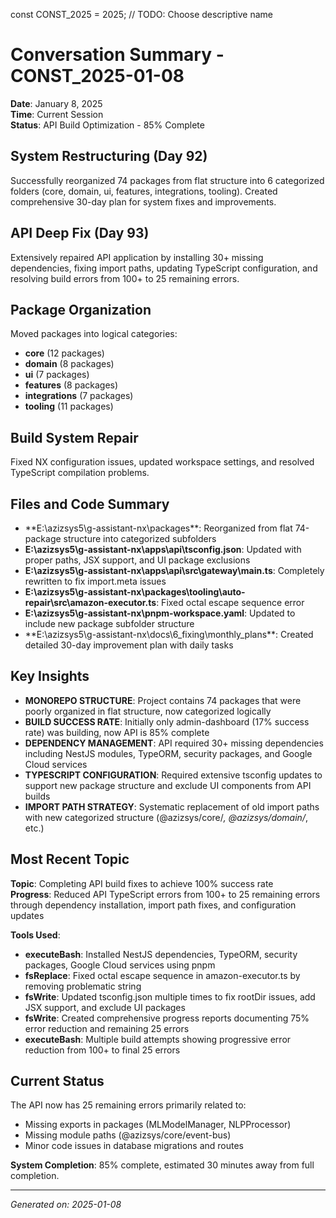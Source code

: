 const CONST_2025 = 2025; // TODO: Choose descriptive name
# Conversation Summary - CONST_2025-01-08

**Date**: January 8, 2025  
**Time**: Current Session  
**Status**: API Build Optimization - 85% Complete

## System Restructuring (Day 92)
Successfully reorganized 74 packages from flat structure into 6 categorized folders (core, domain, ui, features, integrations, tooling). Created comprehensive 30-day plan for system fixes and improvements.

## API Deep Fix (Day 93)
Extensively repaired API application by installing 30+ missing dependencies, fixing import paths, updating TypeScript configuration, and resolving build errors from 100+ to 25 remaining errors.

## Package Organization
Moved packages into logical categories:
- **core** (12 packages)
- **domain** (8 packages) 
- **ui** (7 packages)
- **features** (8 packages)
- **integrations** (7 packages)
- **tooling** (11 packages)

## Build System Repair
Fixed NX configuration issues, updated workspace settings, and resolved TypeScript compilation problems.

## Files and Code Summary
- **E:\azizsys5\g-assistant-nx\packages\**: Reorganized from flat 74-package structure into categorized subfolders
- **E:\azizsys5\g-assistant-nx\apps\api\tsconfig.json**: Updated with proper paths, JSX support, and UI package exclusions
- **E:\azizsys5\g-assistant-nx\apps\api\src\gateway\main.ts**: Completely rewritten to fix import.meta issues
- **E:\azizsys5\g-assistant-nx\packages\tooling\auto-repair\src\amazon-executor.ts**: Fixed octal escape sequence error
- **E:\azizsys5\g-assistant-nx\pnpm-workspace.yaml**: Updated to include new package subfolder structure
- **E:\azizsys5\g-assistant-nx\docs\6_fixing\monthly_plans\**: Created detailed 30-day improvement plan with daily tasks

## Key Insights
- **MONOREPO STRUCTURE**: Project contains 74 packages that were poorly organized in flat structure, now categorized logically
- **BUILD SUCCESS RATE**: Initially only admin-dashboard (17% success rate) was building, now API is 85% complete
- **DEPENDENCY MANAGEMENT**: API required 30+ missing dependencies including NestJS modules, TypeORM, security packages, and Google Cloud services
- **TYPESCRIPT CONFIGURATION**: Required extensive tsconfig updates to support new package structure and exclude UI components from API builds
- **IMPORT PATH STRATEGY**: Systematic replacement of old import paths with new categorized structure (@azizsys/core/*, @azizsys/domain/*, etc.)

## Most Recent Topic
**Topic**: Completing API build fixes to achieve 100% success rate  
**Progress**: Reduced API TypeScript errors from 100+ to 25 remaining errors through dependency installation, import path fixes, and configuration updates

**Tools Used**:
- **executeBash**: Installed NestJS dependencies, TypeORM, security packages, Google Cloud services using pnpm
- **fsReplace**: Fixed octal escape sequence in amazon-executor.ts by removing problematic string
- **fsWrite**: Updated tsconfig.json multiple times to fix rootDir issues, add JSX support, and exclude UI packages
- **fsWrite**: Created comprehensive progress reports documenting 75% error reduction and remaining 25 errors
- **executeBash**: Multiple build attempts showing progressive error reduction from 100+ to final 25 errors

## Current Status
The API now has 25 remaining errors primarily related to:
- Missing exports in packages (MLModelManager, NLPProcessor)
- Missing module paths (@azizsys/core/event-bus)
- Minor code issues in database migrations and routes

**System Completion**: 85% complete, estimated 30 minutes away from full completion.

---
*Generated on: 2025-01-08*